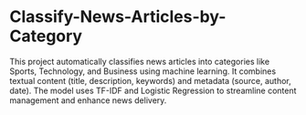 # Classify-News-Articles-by-Category
This project automatically classifies news articles into categories like Sports, Technology, and Business using machine learning. It combines textual content (title, description, keywords) and metadata (source, author, date). The model uses TF-IDF and Logistic Regression to streamline content management and enhance news delivery.
